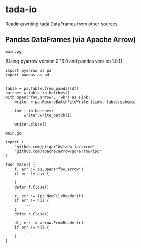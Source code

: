 # tada-io

Reading/writing tada DataFrames from other sources.

## Pandas DataFrames (via Apache Arrow)

`main.py`

(Using pyarrow version 0.16.0 and pandas version 1.0.1)
```
import pyarrow as pa
import pandas as pd


table = pa.Table.from_pandas(df)
batches = table.to_batches()
with open('foo.arrow', 'wb') as sink:
    writer = pa.RecordBatchFileWriter(sink, table.schema)

    for i in batches:
        writer.write_batch(i)

    writer.close()
```

`main.go`
```
import (
    "github.com/ptiger10/tada-io/arrow"
    "github.com/apache/arrow/go/arrow/ipc"
)

func main() {
    f, err := os.Open("foo.arrow")
    if err != nil {
        ...
    }
    defer f.Close()
		
    r, err := ipc.NewFileReader(f)
    if err != nil {
        ...
    }
    defer r.Close()

    df, err := arrow.FromReader(r)
    if err != nil {
        ...
    }
}
    
```

